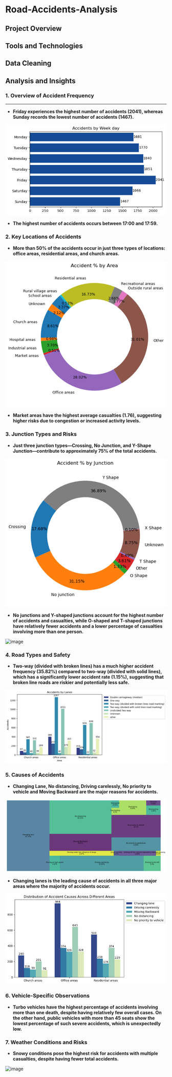 # Road-Accidents-Analysis

## Project Overview

## Tools and Technologies

## Data Cleaning



## Analysis and Insights

### 1. Overview of Accident Frequency
---
- __Friday experiences the highest number of accidents (2041), whereas Sunday records the lowest number of accidents (1467).__


![Description of the image](acc_weekday.png)

- __The highest number of accidents occurs between 17:00 and 17:59.__

### 2. Key Locations of Accidents

- __More than 50% of the accidents occur in just three types of locations: office areas, residential areas, and church areas.__

![Description of the image](acc_areas.png)

- __Market areas have the highest average casualties (1.76), suggesting higher risks due to congestion or increased activity levels.__


### 3. Junction Types and Risks

- __Just three junction types—Crossing, No Junction, and Y-Shape Junction—contribute to approximately 75% of the total accidents.__

![Description of the image](acc_junction.png)

- __No junctions and Y-shaped junctions account for the highest number of accidents and casualties, while O-shaped and T-shaped junctions have relatively fewer accidents and a lower percentage of casualties involving more than one person.__

![image](https://github.com/user-attachments/assets/101747d4-c7ca-43f2-a80f-8f652f1de5cd)


### 4. Road Types and Safety

- __Two-way (divided with broken lines) has a much higher accident frequency (35.82%) compared to two-way (divided with solid lines), which has a significantly lower accident rate (1.15%), suggesting that broken line roads are riskier and potentially less safe.__

![Description of the image](acc_lanes.png)

### 5. Causes of Accidents

- __Changing Lane, No distancing, Driving carelessly, No priority to vehicle and Moving Backward are the major reasons for accidents.__

![Description of the image](acc_cause.png)

- __Changing lanes is the leading cause of accidents in all three major areas where the majority of accidents occur.__

![Description of the image](dis_areas.png)



### 6. Vehicle-Specific Observations

- __Turbo vehicles have the highest percentage of accidents involving more than one death, despite having relatively few overall cases. On the other hand, public vehicles with more than 45 seats show the lowest percentage of such severe accidents, which is unexpectedly low.__
  

### 7. Weather Conditions and Risks

- __Snowy conditions pose the highest risk for accidents with multiple casualties, despite having fewer total accidents.__

![image](https://github.com/user-attachments/assets/70babdc5-21b7-4cfc-b3de-1be0ff016e2f)

